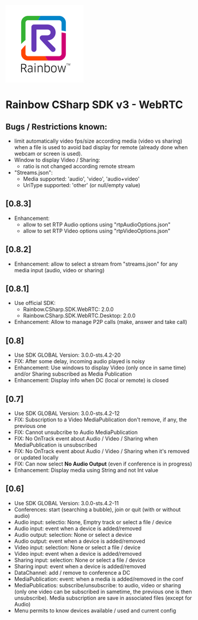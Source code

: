 ![Rainbow](./../../../logo_rainbow.png)

# Rainbow CSharp SDK v3 - WebRTC

## Bugs / Restrictions known:
- limit automatically video fps/size according media (video vs sharing) when a file is used to avoid bad display for remote (already done when webcam or screen is used).
- Window to display Video / Sharing:
	- ratio is not changed according remote stream
- "Streams.json": 
	- Media supported: 'audio', 'video', 'audio+video'
	- UriType supported: 'other' (or null/empty value)

## [0.8.3]
- Enhancement: 
	- allow to set RTP Audio options using "rtpAudioOptions.json"
	- allow to set RTP Video options using "rtpVideoOptions.json"

## [0.8.2]
- Enhancement: allow to select a stream from "streams.json" for any media input (audio, video or sharing)

## [0.8.1]
- Use official SDK:
	- Rainbow.CSharp.SDK.WebRTC: 2.0.0
	- Rainbow.CSharp.SDK.WebRTC.Desktop: 2.0.0 
- Enhancement: Allow to manage P2P calls (make, answer and take call)

## [0.8]
- Use SDK GLOBAL Version: 3.0.0-sts.4.2-20
- FIX: After some delay, incoming audio played is noisy
- Enhancement: Use windows to display Video (only once in same time) and/or Sharing subscribed as Media Publication
- Enhancement: Display info when DC (local or remote) is closed

## [0.7]
- Use SDK GLOBAL Version: 3.0.0-sts.4.2-12
- FIX: Subscription to a Video MediaPublication don't remove, if any, the previous one
- FIX: Cannot unsubcribe to Audio MediaPublication
- FIX: No OnTrack event about Audio / Video / Sharing when MediaPublication is unsubscribed
- FIX: No OnTrack event about Audio / Video / Sharing when it's removed or updated locally
- FIX: Can now select **No Audio Output** (even if conference is in progress)
- Enhancement: Display media using String and not Int value

## [0.6]
- Use SDK GLOBAL Version: 3.0.0-sts.4.2-11
- Conferences: start (searching a bubble), join or quit (with or without audio)
- Audio input: selectio: None, Emptry track or select a file / device
- Audio input: event when a device is added/removed
- Audio output: selection: None or select a device
- Audio output: event when a device is added/removed
- Video input: selection: None or select a file / device
- Video input: event when a device is added/removed
- Sharing input: selection: None or select a file / device
- Sharing input: event when a device is added/removed
- DataChannel: add / remove to conference a DC
- MediaPublication: event:  when a media is added/removed in the conf
- MediaPublicatios: subscribe/unsubscribe:  to audio, video or sharing (only one video can be subscribed in sametime, the previous one is then unsubscribe). Media subscription are save in associated files (except for Audio) 
- Menu permits to know devices available / used and current config